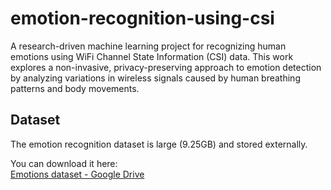 # emotion-recognition-using-csi
A research-driven machine learning project for recognizing human emotions using WiFi Channel State Information (CSI) data. This work explores a non-invasive, privacy-preserving approach to emotion detection by analyzing variations in wireless signals caused by human breathing patterns and body movements.



## Dataset

The emotion recognition dataset is large (9.25GB) and stored externally.

You can download it here:  
[Emotions dataset - Google Drive]([https://drive.google.com/your-shared-link](https://drive.google.com/drive/folders/11euByOm9QnQgdzX6C3e-TukrJBf4qAIS))
